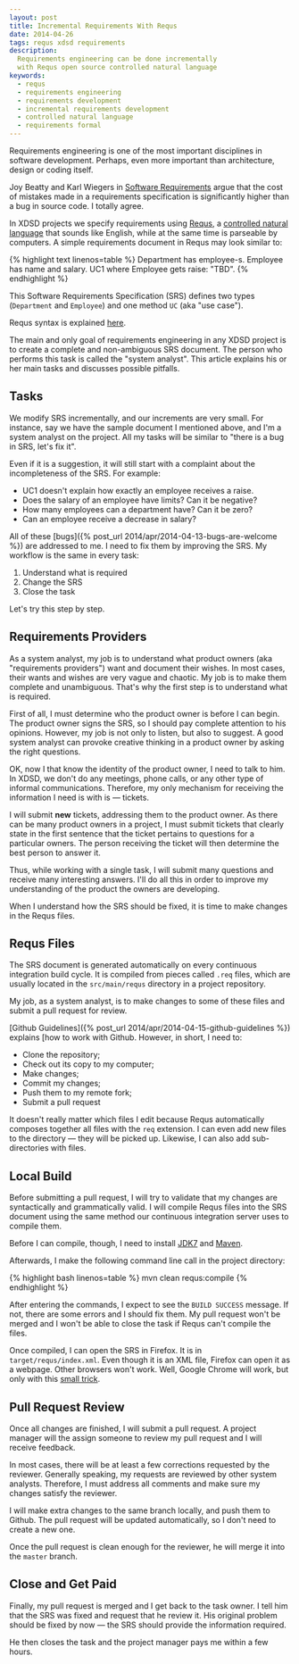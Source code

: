 ```yaml
---
layout: post
title: Incremental Requirements With Requs
date: 2014-04-26
tags: requs xdsd requirements
description:
  Requirements engineering can be done incrementally
  with Requs open source controlled natural language
keywords:
  - requs
  - requirements engineering
  - requirements development
  - incremental requirements development
  - controlled natural language
  - requirements formal
---
```


Requirements engineering is one of the most important disciplines in software
development. Perhaps, even more important than architecture, design or coding
itself.

Joy Beatty and Karl Wiegers in
[Software Requirements](http://www.amazon.com/Software-Requirements-Developer-Best-Practices/dp/0735679665)
argue that the cost of mistakes made in a requirements specification
is significantly higher than a bug in source code. I totally agree.

In XDSD projects we specify requirements using
[Requs](http://www.requs.org),
a [controlled natural language](http://en.wikipedia.org/wiki/Controlled_natural_language)
that sounds like English, while at the same time is parseable by computers.
A simple requirements document in Requs may look similar to:

{% highlight text linenos=table %}
Department has employee-s.
Employee has name and salary.
UC1 where Employee gets raise: "TBD".
{% endhighlight %}

This Software Requirements Specification (SRS) defines two types (`Department`
and `Employee`) and one method `UC` (aka "use case").

<!--more-->

Requs syntax is explained [here](http://www.requs.org/syntax.html).

The main and only goal of requirements engineering in any XDSD project is to
create a complete and non-ambiguous SRS document. The person who performs this
task is called the "system analyst". This article explains his or her main tasks
and discusses possible pitfalls.

## Tasks

We modify SRS incrementally, and our increments are very small. For instance,
say we have the sample document I mentioned above, and I'm a system analyst on
the project. All my tasks will be similar to "there is a bug in SRS, let's fix
it".

Even if it is a suggestion, it will still start with a complaint about the
incompleteness of the SRS. For example:

 * UC1 doesn't explain how exactly an employee receives a raise.
 * Does the salary of an employee have limits? Can it be negative?
 * How many employees can a department have? Can it be zero?
 * Can an employee receive a decrease in salary?

All of these [bugs]({% post_url 2014/apr/2014-04-13-bugs-are-welcome %})
are addressed to me. I need to fix them by improving the SRS.
My workflow is the same in every task:

 1. Understand what is required
 2. Change the SRS
 3. Close the task

Let's try this step by step.

## Requirements Providers

As a system analyst, my job is to understand what product owners (aka
"requirements providers") want and document their wishes. In most cases, their
wants and wishes are very vague and chaotic. My job is to make them complete and
unambiguous. That's why the first step is to understand what is required.

First of all, I must determine who the product owner is before I can begin. The
product owner signs the SRS, so I should pay complete attention to his opinions.
However, my job is not only to listen, but also to suggest. A good system
analyst can provoke creative thinking in a product owner by asking the right
questions.

OK, now I that know the identity of the product owner, I need to talk to him. In
XDSD, we don't do any meetings, phone calls, or any other type of informal
communications. Therefore, my only mechanism for receiving the information I
need is with is &mdash; tickets.

I will submit **new** tickets, addressing them to the product owner. As there
can be many product owners in a project, I must submit tickets that clearly
state in the first sentence that the ticket pertains to questions for a
particular owners. The person receiving the ticket will then determine the best
person to answer it.

Thus, while working with a single task, I will submit many questions and receive
many interesting answers. I'll do all this in order to improve my understanding
of the product the owners are developing.

When I understand how the SRS should be fixed, it is time to make changes in the
Requs files.

## Requs Files

The SRS document is generated automatically on every continuous integration
build cycle. It is compiled from pieces called `.req` files, which are usually
located in the `src/main/requs` directory in a project repository.

My job, as a system analyst, is to make changes to some of these files and
submit a pull request for review.

[Github Guidelines]({% post_url 2014/apr/2014-04-15-github-guidelines %}) explains
[how to work with Github. However, in short, I need to:

 * Clone the repository;
 * Check out its copy to my computer;
 * Make changes;
 * Commit my changes;
 * Push them to my remote fork;
 * Submit a pull request

It doesn't really matter which files I edit because Requs automatically composes
together all files with the `req` extension. I can even add new files to the
directory &mdash; they will be picked up. Likewise, I can also add sub-
directories with files.

## Local Build

Before submitting a pull request, I will try to validate that my changes are
syntactically and grammatically valid. I will compile Requs files into the SRS
document using the same method our continuous integration server uses to compile
them.

Before I can compile, though, I need to install
[JDK7](http://www.oracle.com/technetwork/java/javase/downloads/jdk7-downloads-1880260.html)
and [Maven](http://maven.apache.org/download.cgi).

Afterwards, I make the following command line call in the project directory:

{% highlight bash linenos=table %}
mvn clean requs:compile
{% endhighlight %}

After entering the commands, I expect to see the `BUILD SUCCESS` message. If
not, there are some errors and I should fix them. My pull request won't be
merged and I won't be able to close the task if Requs can't compile the files.

Once compiled, I can open the SRS in Firefox. It is in
`target/requs/index.xml`. Even though it is an XML file, Firefox
can open it as a webpage. Other browsers won't work. Well, Google Chrome
will work, but only with this
[small trick](http://stackoverflow.com/questions/3828898/can-chrome-be-made-to-perform-an-xsl-transform-on-a-local-file).

## Pull Request Review

Once all changes are finished, I will submit a pull request. A project manager
will the assign someone to review my pull request and I will receive feedback.

In most cases, there will be at least a few corrections requested by the
reviewer. Generally speaking, my requests are reviewed by other system analysts.
Therefore, I must address all comments and make sure my changes satisfy the
reviewer.

I will make extra changes to the same branch locally, and push them to Github.
The pull request will be updated automatically, so I don't need to create a new
one.

Once the pull request is clean enough for the reviewer, he will merge it into
the `master` branch.

## Close and Get Paid

Finally, my pull request is merged and I get back to the task owner. I tell him
that the SRS was fixed and request that he review it. His original problem
should be fixed by now &mdash; the SRS should provide the information required.

He then closes the task and the project manager pays me within a few hours.
